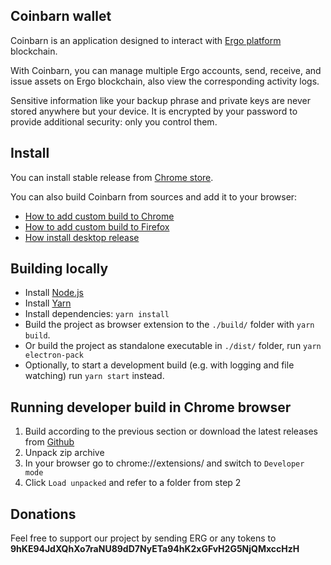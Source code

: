## Coinbarn wallet

Coinbarn is an application designed to interact with [Ergo platform](https://ergoplatform.org) blockchain.

With Coinbarn, you can manage multiple Ergo accounts, send, receive, and issue assets on Ergo blockchain, also view the corresponding activity logs.

Sensitive information like your backup phrase and private keys are never stored anywhere but your device. It is encrypted by your password to provide additional security: only you control them.

## Install

You can install stable release from [Chrome store](https://chrome.google.com/webstore/detail/coinbarn-wallet/pachdpadffdgjhmmgpdjkpnlhkdhbfgf).

You can also build Coinbarn from sources and add it to your browser:

- [How to add custom build to Chrome](./docs/add-to-chrome.md)
- [How to add custom build to Firefox](./docs/add-to-firefox.md)
- [How install desktop release](./docs/add-desktop.md)

## Building locally

- Install [Node.js](https://nodejs.org)
- Install [Yarn](https://yarnpkg.com/en/docs/install)
- Install dependencies: `yarn install`
- Build the project as browser extension to the `./build/` folder with `yarn build`.
- Or build the project as standalone executable in `./dist/` folder, run `yarn electron-pack`
- Optionally, to start a development build (e.g. with logging and file watching) run `yarn start` instead.

## Running developer build in Chrome browser

1. Build according to the previous section or download the latest releases from [Github](https://github.com/coinbarn/coinbarn-extension/releases)
2. Unpack zip archive
3. In your browser go to chrome://extensions/ and switch to `Developer mode`
4. Click `Load unpacked` and refer to a folder from step 2

## Donations

Feel free to support our project by sending ERG or any tokens to **9hKE94JdXQhXo7raNU89dD7NyETa94hK2xGFvH2G5NjQMxccHzH**
